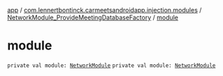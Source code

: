 [app](../../index.md) / [com.lennertbontinck.carmeetsandroidapp.injection.modules](../index.md) / [NetworkModule_ProvideMeetingDatabaseFactory](index.md) / [module](./module.md)

# module

`private val module: `[`NetworkModule`](../-network-module/index.md)
`private val module: `[`NetworkModule`](../-network-module/index.md)